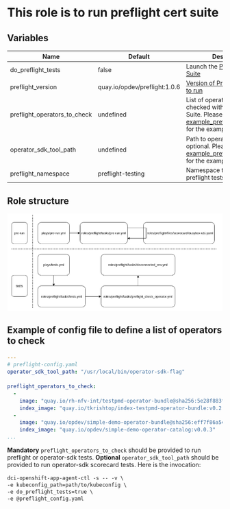 # This role is to run preflight cert suite

## Variables

Name                               | Default                                              | Description
---------------------------------- | ---------------------------------------------------- | -------------------------------------------------------------
do\_preflight\_tests               | false                                                | Launch the [Preflight Cert Suite](https://github.com/redhat-openshift-ecosystem/openshift-preflight)
preflight\_version                 | quay.io/opdev/preflight:1.0.6                        | [Version of Preflight Cert Suite to run](https://quay.io/repository/opdev/preflight?tab=tags)
preflight\_operators\_to\_check    | undefined                                            | List of operators to be checked with Preflight Cert Suite. Please check [example_preflight_config.yaml](#example-of-config-file-to-define-a-list-of-operators-to-check) for the example.
operator\_sdk\_tool\_path          | undefined                                            | Path to operator-sdk binary, optional. Please check [example_preflight_config.yaml](#example-of-config-file-to-define-a-list-of-operators-to-check) for the example.
preflight\_namespace               | preflight-testing                                    | Namespace to use for preflight tests

## Role structure

![](files/preflight_role_structure.png)

## Example of config file to define a list of operators to check

```yaml
---
# preflight-config.yaml
operator_sdk_tool_path: "/usr/local/bin/operator-sdk-flag"

preflight_operators_to_check:
  -
    image: "quay.io/rh-nfv-int/testpmd-operator-bundle@sha256:5e28f883faacefa847104ebba1a1a22ee897b7576f0af6b8253c68b5c8f42815"
    index_image: "quay.io/tkrishtop/index-testpmd-operator-bundle:v0.2.9"
  -
    image: "quay.io/opdev/simple-demo-operator-bundle@sha256:eff7f86a54ef2a340dbf739ef955ab50397bef70f26147ed999e989cfc116b79"
    index_image: "quay.io/opdev/simple-demo-operator-catalog:v0.0.3"
...
```

**Mandatory** `preflight_operators_to_check` should be provided to run preflight or operator-sdk tests.
**Optional** `operator_sdk_tool_path` should be provided to run operator-sdk scorecard tests.
Here is the invocation:

```console
dci-openshift-app-agent-ctl -s -- -v \
-e kubeconfig_path=path/to/kubeconfig \
-e do_preflight_tests=true \
-e @preflight_config.yaml
```
